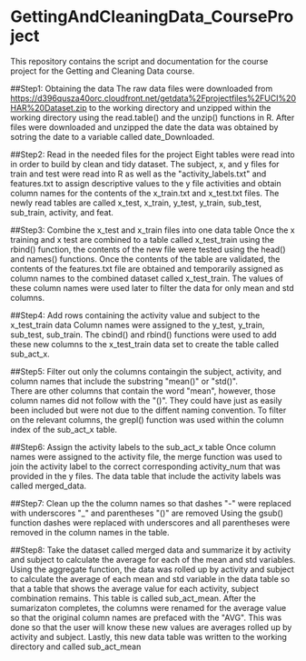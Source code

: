 # GettingAndCleaningData_CourseProject
This repository contains the script and documentation for the course project for the Getting and Cleaning Data course.

##Step1:  Obtaining the data 
The raw data files were downloaded from https://d396qusza40orc.cloudfront.net/getdata%2Fprojectfiles%2FUCI%20HAR%20Dataset.zip to the working directory and unzipped within the working directory using the read.table() and the unzip() functions in R.  After files were downloaded and unzipped the date the data was obtained by sotring the date to a variable called date_Downloaded.

##Step2: Read in the needed files for the project
Eight tables were read into in order to build by clean and tidy dataset. The subject, x, and y files for train and test were read into R as well as the "activity_labels.txt" and features.txt  to assign descriptive values to the y file activities and obtain column names for the contents of the x_train.txt and x_test.txt files.  The newly read tables are called x_test, x_train, y_test, y_train, sub_test, sub_train, activity, and feat.

##Step3: Combine the x_test and x_train files into one data table
Once the x training and x test are combined to a table called x_test_train using the rbind() function, the contents of the new file were tested using the head() and names() functions.  Once the contents of the table are validated, the contents of the features.txt file are obtained and temporarily assigned as column names to the combined dataset called x_test_train.  The values of these column names were used later to filter the data for only mean and std columns.

##Step4: Add rows containing the activity value and subject to the x_test_train data
Column names were assigned to the y_test, y_train, sub_test, sub_train.  The cbind() and rbind() functions were used to add these new columns to the x_test_train data set to create the table called sub_act_x.

##Step5: Filter out only the columns containgin the subject, activity, and column names that include the substring "mean()" or "std()".  
There are other columns that contain the word "mean", however, those column names did not follow with the "()".  They could have just as easily been included but were not due to the diffent naming convention.  To filter on the relevant columns, the grepl() function was used within the column index of the sub_act_x table.

##Step6: Assign the activity labels to the sub_act_x table
Once column names were assigned to the activity file, the merge function was used to join the activity label to the correct corresponding activity_num that was provided in the y files.  The data table that include the activity labels was called merged_data.

##Step7: Clean up the the column names so that dashes "-" were replaced with underscores "_" and parentheses "()" are removed
Using the gsub() function dashes were replaced with underscores and all parentheses were removed in the column names in the table.

##Step8:  Take the dataset called merged data and summarize it by activity and subject to calculate the average for each of the mean and std variables.
Using the aggregate function, the data was rolled up by activity and subject to calculate the average of each mean and std variable in the data table so that a table that shows the average value for each activity, subject combination remains. This table is called sub_act_mean.  After the sumarizaton completes, the columns were renamed for the average value so that the original column names are prefaced with the "AVG".  This was done  so that the user will know these new values are averages rolled up by activity and subject. Lastly, this new data table was written to the working directory and called sub_act_mean
